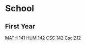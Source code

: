 # School

## First Year

[MATH 141](math)
[HUM 142](film)
[CSC 142](programming/java)
[Csc 212](film/the-matrix.md)